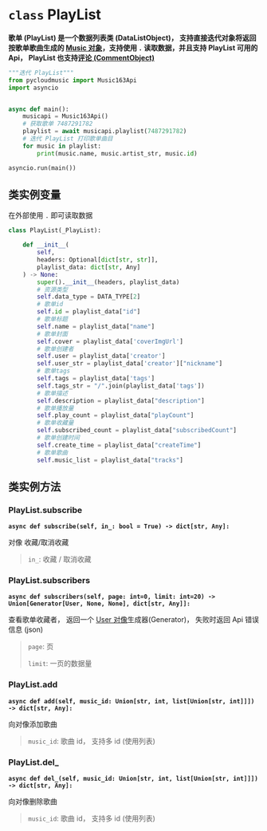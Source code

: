 # `class` PlayList

**歌单 (PlayList) 是一个数据列表类 (DataListObject)， 支持直接迭代对象将返回按歌单歌曲生成的 [Music 对象](/pycloudmusic/Music)，支持使用 `.` 读取数据，并且支持 PlayList 可用的 Api， PlayList 也支持[评论 (CommentObject)](/pycloudmusic/CommentObject)**

```python
"""迭代 PlayList"""
from pycloudmusic import Music163Api
import asyncio


async def main():
    musicapi = Music163Api()
    # 获取歌单 7487291782
    playlist = await musicapi.playlist(7487291782)
    # 迭代 PlayList 打印歌单曲目
    for music in playlist:
        print(music.name, music.artist_str, music.id)

asyncio.run(main())
```

## 类实例变量

在外部使用 `.` 即可读取数据

```python
class PlayList(_PlayList):

    def __init__(
        self, 
        headers: Optional[dict[str, str]], 
        playlist_data: dict[str, Any]
    ) -> None:
        super().__init__(headers, playlist_data)
        # 资源类型
        self.data_type = DATA_TYPE[2]
        # 歌单id
        self.id = playlist_data["id"]
        # 歌单标题
        self.name = playlist_data["name"]
        # 歌单封面
        self.cover = playlist_data['coverImgUrl']
        # 歌单创建者
        self.user = playlist_data['creator']
        self.user_str = playlist_data['creator']["nickname"]
        # 歌单tags
        self.tags = playlist_data['tags']
        self.tags_str = "/".join(playlist_data['tags'])
        # 歌单描述
        self.description = playlist_data["description"]
        # 歌单播放量
        self.play_count = playlist_data["playCount"]
        # 歌单收藏量
        self.subscribed_count = playlist_data["subscribedCount"]
        # 歌单创建时间
        self.create_time = playlist_data["createTime"]
        # 歌单歌曲
        self.music_list = playlist_data["tracks"]
```

## 类实例方法

### PlayList.subscribe

**`async def subscribe(self, in_: bool = True) -> dict[str, Any]:`**

对像 收藏/取消收藏

> `in_`: 收藏 / 取消收藏

### PlayList.subscribers

**`async def subscribers(self, page: int=0, limit: int=20) -> Union[Generator[User, None, None], dict[str, Any]]:`**

查看歌单收藏者， 返回一个 [User 对像](/pycloudmusic/User)生成器(Generator)， 失败时返回 Api 错误信息 (json)

> `page`: 页
>
> `limit`: 一页的数据量

### PlayList.add

**`async def add(self, music_id: Union[str, int, list[Union[str, int]]]) -> dict[str, Any]:`**

向对像添加歌曲

> `music_id`: 歌曲 id， 支持多 id (使用列表)

### PlayList.del_

**`async def del_(self, music_id: Union[str, int, list[Union[str, int]]]) -> dict[str, Any]:`**

向对像删除歌曲

> `music_id`: 歌曲 id， 支持多 id (使用列表)